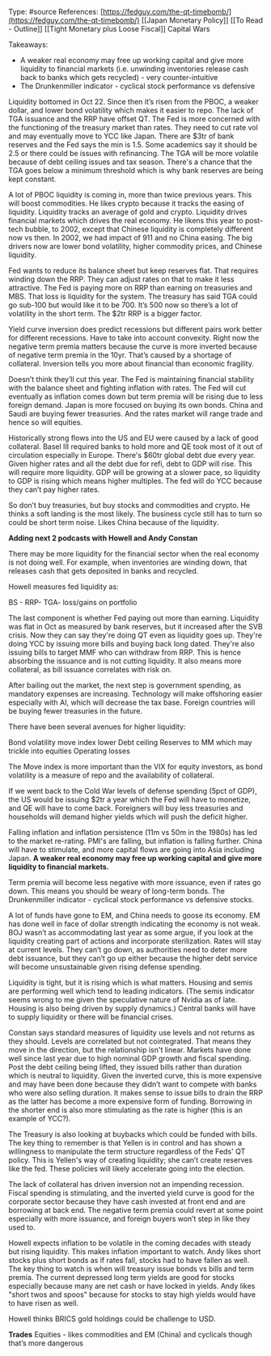 Type: #source 
References:
[https://fedguy.com/the-qt-timebomb/](https://fedguy.com/the-qt-timebomb/)
[[Japan Monetary Policy]]
[[To Read - Outline]]
[[Tight Monetary plus Loose Fiscal]]
Capital Wars

Takeaways:
- A weaker real economy may free up working capital and give more liquidity to financial markets (i.e. unwinding inventories release cash back to banks which gets recycled) - very counter-intuitive
- The Drunkenmiller indicator - cyclical stock performance vs defensive 




Liquidity bottomed in Oct 22. Since then it’s risen from the PBOC, a weaker dollar, and lower bond volatility which makes it easier to repo. The lack of TGA issuance and the RRP have offset QT. The Fed is more concerned with the functioning of the treasury market than rates. They need to cut rate vol and may eventually move to YCC like Japan. There are $3tr of bank reserves and the Fed says the min is 1.5. Some academics say it should be 2.5 or there could be issues with refinancing. The TGA will be more volatile because of debt ceiling issues and tax season. There's a chance that the TGA goes below a minimum threshold which is why bank reserves are being kept constant. 

A lot of PBOC liquidity is coming in, more than twice previous years. This will boost commodities. He likes crypto because it tracks the easing of liquidity. Liquidity tracks an average of gold and crypto. Liquidity drives financial markets which drives the real economy. He likens this year to post-tech bubble, to 2002, except that Chinese liquidity is completely different now vs then. In 2002, we had impact of 911 and no China easing. The big drivers now are lower bond volatility, higher commodity prices, and Chinese liquidity. 

Fed wants to reduce its balance sheet but keep reserves flat. That requires winding down the RRP. 
They can adjust rates on that to make it less attractive. The Fed is paying more on RRP than earning on treasuries and MBS. That loss is liquidity for the system. The treasury has said TGA could go sub-100 but would like it to be 700. It’s 500 now so there’s a lot of volatility in the short term. The $2tr RRP is a bigger factor.  

Yield curve inversion does predict recessions but different pairs work better for different recessions. Have to take into account convexity. Right now the negative term premia matters because the curve is more inverted because of negative term premia in the 10yr. That’s caused by a shortage of collateral. Inversion tells you more about financial than economic fragility.  

Doesn’t think they’ll cut this year. The Fed is maintaining financial stability with the balance sheet and fighting inflation with rates. The Fed will cut eventually as inflation comes down but term premia will be rising due to less foreign demand. Japan is more focused on buying its own bonds. 
China and Saudi are buying fewer treasuries. And the rates market will range trade and hence so will equities.   

Historically strong flows into the US and EU were caused by a lack of good collateral. Basel III required banks to hold more and QE took most of it out of circulation especially in Europe. There's 
$60tr global debt due every year. Given higher rates and all the debt due for refi, debt to GDP will rise. This will require more liquidity. GDP will be growing at a slower pace, so liquidity to GDP is rising which means higher multiples. The fed will do YCC because they can’t pay higher rates.

So don’t buy treasuries, but buy stocks and commodities and crypto. He thinks a soft landing is the most likely. The business cycle still has to turn so could be short term noise. Likes China because of the liquidity. 

**Adding next 2 podcasts with Howell and Andy Constan**


There may be more liquidity for the financial sector when the real economy is not doing well. For example, when inventories are winding down, that releases cash that gets deposited in banks and recycled. 

Howell measures fed liquidity as:

BS - RRP- TGA- loss/gains on portfolio

The last component is whether Fed paying out more than earning. Liquidity was flat in Oct as measured by bank reserves, but it increased after the SVB crisis. Now they can say they're doing QT even as liquidity goes up. They're doing YCC by issuing more bills and buying back long dated. They're also issuing bills to target MMF who can withdraw from RRP. This is hence absorbing the issuance and is not cutting liquidity. It also means more collateral, as bill issuance correlates with risk on.  

After bailing out the market, the next step is government spending, as mandatory expenses are increasing. Technology will make offshoring easier especially with AI, which will decrease the tax base. Foreign countries will be buying fewer treasuries in the future.   

There have been several avenues for higher liquidity:

Bond volatility move index lower
Debt ceiling
Reserves to MM which may trickle into equities
Operating losses

The Move index is more important than the VIX for equity investors, as bond volatility is a measure of repo and the availability of collateral.  

If we went back to the Cold War levels of defense spending (5pct of GDP), the US would be issuing $2tr a year which the Fed will have to monetize, and QE will have to  come back. Foreigners will buy less treasuries and households will demand higher yields which will push the deficit higher.   

Falling inflation and inflation persistence (11m vs 50m in the 1980s) has led to the market re-rating. PMI's are falling, but inflation is falling further. China will have to stimulate, and more capital flows are going into Asia including Japan. **A weaker real economy may free up working capital and give more liquidity to financial markets.** 

Term premia will become less negative with more issuance, even if rates go down. This means you should be weary of long-term bonds. The Drunkenmiller indicator - cyclical stock performance vs defensive stocks. 

A lot of funds have gone to EM, and China needs to goose its economy. EM has done well in face of dollar strength indicating the economy is not weak. BOJ wasn’t as accommodating last year as some argue, if you look at the liquidity creating part of actions and incorporate sterilization. Rates will stay at current levels. They can’t go down, as authorities need to deter more debt issuance, but they can’t go up either because the higher debt service will become unsustainable given rising defense spending.   

Liquidity is tight, but it is rising which is what matters. Housing and semis are performing well which tend to leading indicators. (The semis indicator seems wrong to me given the speculative nature of Nvidia as of late. Housing is also being driven by supply dynamics.) Central banks will have to supply liquidity or there will be financial crises.  

Constan says standard measures of liquidity use levels and not returns as they should. Levels are correlated but not cointegrated. That means they move in the direction, but the relationship isn't linear.  Markets have done well since last year due to high nominal GDP growth and fiscal spending. Post the debt ceiling being lifted, they issued bills rather than duration which is neutral to liquidity. Given the inverted curve, this is more expensive and may have been done because they didn’t want to compete with banks who were also selling duration. It makes sense to issue bills to drain the RRP as the latter has become a more expensive form of funding. Borrowing in the shorter end is also more stimulating as the rate is higher (this is an example of YCC?).

The Treasury is also looking at buybacks which could be funded with bills. The key thing to remember is that Yellen is in control and has shown a willingness to manipulate the term structure regardless of the Feds' QT policy. This is Yellen's way of creating liquidity; she can’t create reserves like the fed. These policies will likely accelerate going into the election.  

The lack of collateral has driven inversion not an impending recession. Fiscal spending is stimulating, and the inverted yield curve is good for the corporate sector because they have cash invested at front end and are borrowing at back end. The negative term premia could revert at some point especially with more issuance, and foreign buyers won’t step in like they used to.  

Howell expects inflation to be volatile in the coming decades with steady but rising liquidity. This makes inflation important to watch. Andy likes short stocks plus short bonds as if rates fall, stocks had to have fallen as well. The key thing to watch is when will treasury issue bonds vs bills and term premia. The current depressed long term yields are good for stocks especially because many are net cash or have locked in yields. Andy likes "short twos and spoos" because for stocks to stay high yields would have to have risen as well.  

Howell thinks BRICS gold holdings could be challenge to USD. 

**Trades**
Equities - likes commodities and EM (China) and cyclicals though that’s more dangerous